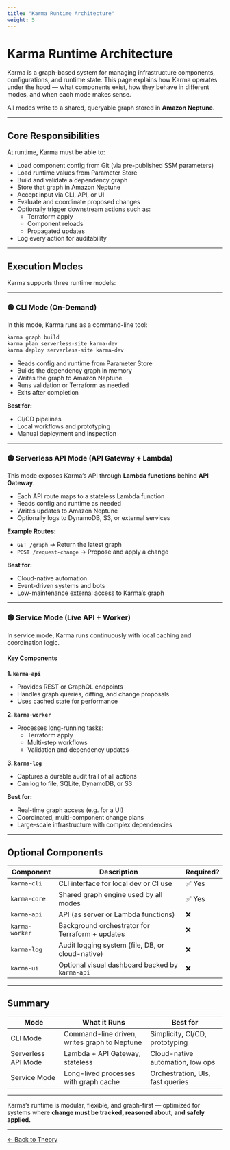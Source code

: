 ```yaml
---
title: "Karma Runtime Architecture"
weight: 5
---
```


# Karma Runtime Architecture

Karma is a graph-based system for managing infrastructure components, configurations, and runtime state. This page explains how Karma operates under the hood — what components exist, how they behave in different modes, and when each mode makes sense.

All modes write to a shared, queryable graph stored in **Amazon Neptune**.

---

## Core Responsibilities

At runtime, Karma must be able to:

- Load component config from Git (via pre-published SSM parameters)
- Load runtime values from Parameter Store
- Build and validate a dependency graph
- Store that graph in Amazon Neptune
- Accept input via CLI, API, or UI
- Evaluate and coordinate proposed changes
- Optionally trigger downstream actions such as:
  - Terraform apply
  - Component reloads
  - Propagated updates
- Log every action for auditability

---

## Execution Modes

Karma supports three runtime models:

---

### 🟢 CLI Mode (On-Demand)

In this mode, Karma runs as a command-line tool:

```bash
karma graph build
karma plan serverless-site karma-dev
karma deploy serverless-site karma-dev
```

- Reads config and runtime from Parameter Store
- Builds the dependency graph in memory
- Writes the graph to Amazon Neptune
- Runs validation or Terraform as needed
- Exits after completion

**Best for:**

- CI/CD pipelines
- Local workflows and prototyping
- Manual deployment and inspection

---

### 🟢 Serverless API Mode (API Gateway + Lambda)

This mode exposes Karma’s API through **Lambda functions** behind **API Gateway**.

- Each API route maps to a stateless Lambda function
- Reads config and runtime as needed
- Writes updates to Amazon Neptune
- Optionally logs to DynamoDB, S3, or external services

**Example Routes:**

- `GET /graph` → Return the latest graph
- `POST /request-change` → Propose and apply a change

**Best for:**

- Cloud-native automation
- Event-driven systems and bots
- Low-maintenance external access to Karma’s graph

---

### 🟢 Service Mode (Live API + Worker)

In service mode, Karma runs continuously with local caching and coordination logic.

#### Key Components

**1. `karma-api`**  
- Provides REST or GraphQL endpoints  
- Handles graph queries, diffing, and change proposals  
- Uses cached state for performance  

**2. `karma-worker`**  
- Processes long-running tasks:
  - Terraform apply
  - Multi-step workflows
  - Validation and dependency updates  

**3. `karma-log`**  
- Captures a durable audit trail of all actions  
- Can log to file, SQLite, DynamoDB, or S3

**Best for:**

- Real-time graph access (e.g. for a UI)
- Coordinated, multi-component change plans
- Large-scale infrastructure with complex dependencies

---

## Optional Components

| Component      | Description                                         | Required? |
|----------------|-----------------------------------------------------|-----------|
| `karma-cli`    | CLI interface for local dev or CI use               | ✅ Yes     |
| `karma-core`   | Shared graph engine used by all modes               | ✅ Yes     |
| `karma-api`    | API (as server or Lambda functions)                 | ❌        |
| `karma-worker` | Background orchestrator for Terraform + updates     | ❌        |
| `karma-log`    | Audit logging system (file, DB, or cloud-native)    | ❌        |
| `karma-ui`     | Optional visual dashboard backed by `karma-api`     | ❌        |

---

## Summary

| Mode                | What it Runs                                | Best for                           |
|---------------------|----------------------------------------------|------------------------------------|
| CLI Mode            | Command-line driven, writes graph to Neptune | Simplicity, CI/CD, prototyping     |
| Serverless API Mode | Lambda + API Gateway, stateless              | Cloud-native automation, low ops   |
| Service Mode        | Long-lived processes with graph cache        | Orchestration, UIs, fast queries   |

---

Karma’s runtime is modular, flexible, and graph-first — optimized for systems where **change must be tracked, reasoned about, and safely applied.**

---

[← Back to Theory](/theory/)
